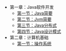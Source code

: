 * 第一章：Java软件开发
    * [第一节：Java简要](.snbook/Java软件开发/Java简要.md)
    * [第二节：Jvm简要](.snbook/Java软件开发/Jvm简要.md)
    * [第三节：Java分布式](.snbook/Java软件开发/Java分布式.md)
    * [第四节：Java设计模式](.snbook/Java软件开发/设计模式.md)
* 第二章：计算机基础
    * [第一节：操作系统](.snbook/计算机基础/操作系统.md)
